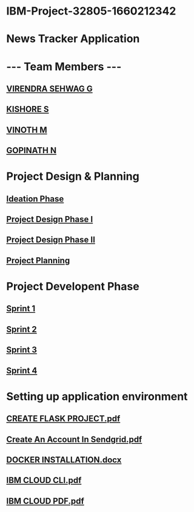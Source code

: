 # IBM-Project-32805-1660212342
# News Tracker Application

# --- Team Members ---
## [VIRENDRA SEHWAG G](https://github.com/IBM-EPBL/IBM-Project-32805-1660212342/tree/main/Assignments/Team%20Leader%20-Virendra%20Sehwag%20G)
## [KISHORE S](https://github.com/IBM-EPBL/IBM-Project-32805-1660212342/tree/main/Assignments/Team%20Member%20-%20Kishore%20S)
## [VINOTH M](https://github.com/IBM-EPBL/IBM-Project-32805-1660212342/tree/main/Assignments/Team%20Member%20-%20Vinoth%20M)
## [GOPINATH N](https://github.com/IBM-EPBL/IBM-Project-32805-1660212342/tree/main/Assignments/Team%20Member%20-%20Gopinath%20N)

# Project Design & Planning
## [Ideation Phase](https://github.com/IBM-EPBL/IBM-Project-32805-1660212342/tree/main/Phases)
## [Project Design Phase I](https://github.com/IBM-EPBL/IBM-Project-32805-1660212342/tree/main/Project_Design_%26_Planning/Project_Design_Phase%201)
## [Project Design Phase II](https://github.com/IBM-EPBL/IBM-Project-32805-1660212342/tree/main/Project_Design_%26_Planning/Project_Design_Phase%202)
## [Project Planning](https://github.com/IBM-EPBL/IBM-Project-32805-1660212342/tree/main/Project_Design_%26_Planning/Project%20Planning)

# Project Developent Phase
## [Sprint 1](https://github.com/IBM-EPBL/IBM-Project-32805-1660212342/tree/main/Project%20Development%20phase/Sprint%201)
## [Sprint 2](https://github.com/IBM-EPBL/IBM-Project-32805-1660212342/tree/main/Project%20Development%20phase/Sprint%202)
## [Sprint 3](https://github.com/IBM-EPBL/IBM-Project-32805-1660212342/tree/main/Project%20Development%20phase/Sprint%203)
## [Sprint 4](https://github.com/IBM-EPBL/IBM-Project-32805-1660212342/tree/main/Project%20Development%20phase/Sprint%204/Using%20weather%20API%20in%20application)

# Setting up application environment
## [CREATE FLASK PROJECT.pdf](https://github.com/IBM-EPBL/IBM-Project-32805-1660212342/blob/main/Setting%20Up%20Application%20Environment/CREATE%20FLASK%20PROJECT.pdf)
## [Create An Account In Sendgrid.pdf](https://github.com/IBM-EPBL/IBM-Project-32805-1660212342/blob/main/Setting%20Up%20Application%20Environment/Create%20An%20Account%20In%20Sendgrid.pdf)
## [DOCKER INSTALLATION.docx](https://github.com/IBM-EPBL/IBM-Project-32805-1660212342/blob/main/Setting%20Up%20Application%20Environment/DOCKER%20INSTALLATION.pdf)
## [IBM CLOUD CLI.pdf](https://github.com/IBM-EPBL/IBM-Project-32805-1660212342/blob/main/Setting%20Up%20Application%20Environment/IBM%20CLOUD%20CLI.pdf)
## [IBM CLOUD PDF.pdf](https://github.com/IBM-EPBL/IBM-Project-32805-1660212342/blob/main/Setting%20Up%20Application%20Environment/IBM%20CLOUD%20PDF.pdf)
